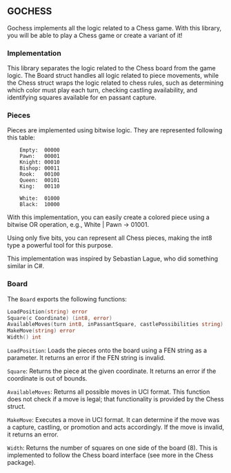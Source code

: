 ## GOCHESS

Gochess implements all the logic related to a Chess game. With this library, you will be able to 
play a Chess game or create a variant of it!

### Implementation

This library separates the logic related to the Chess board from the game logic. The Board struct 
handles all logic related to piece movements, while the Chess struct wraps the logic related to 
chess rules, such as determining which color must play each turn, checking castling availability, 
and identifying squares available for en passant capture.

### Pieces

Pieces are implemented using bitwise logic. They are represented following this table:

```
	Empty:  00000
	Pawn:   00001
	Knight: 00010
	Bishop: 00011
	Rook:   00100
	Queen:  00101
	King:   00110
 
	White:  01000
	Black:  10000
```

With this implementation, you can easily create a colored piece using a bitwise OR operation, e.g., White | Pawn -> 01001.

Using only five bits, you can represent all Chess pieces, making the int8 type a powerful tool for this purpose.

This implementation was inspired by Sebastian Lague, who did something similar in C#.

### Board

The `Board` exports the following functions:

``` go
LoadPosition(string) error
Square(c Coordinate) (int8, error)
AvailableMoves(turn int8, inPassantSquare, castlePossibilities string) ([]string, error)
MakeMove(string) error
Width() int
```

`LoadPosition`: Loads the pieces onto the board using a FEN string as a parameter. It returns an error 
if the FEN string is invalid.

`Square`: Returns the piece at the given coordinate. It returns an error if the coordinate is out of 
bounds.

`AvailableMoves`: Returns all possible moves in UCI format. This function does not check if a move is 
legal; that functionality is provided by the Chess struct.

`MakeMove`: Executes a move in UCI format. It can determine if the move was a capture, castling, or 
promotion and acts accordingly. If the move is invalid, it returns an error.

`Width`: Returns the number of squares on one side of the board (8). This is implemented to follow the
Chess board interface (see more in the Chess package).

